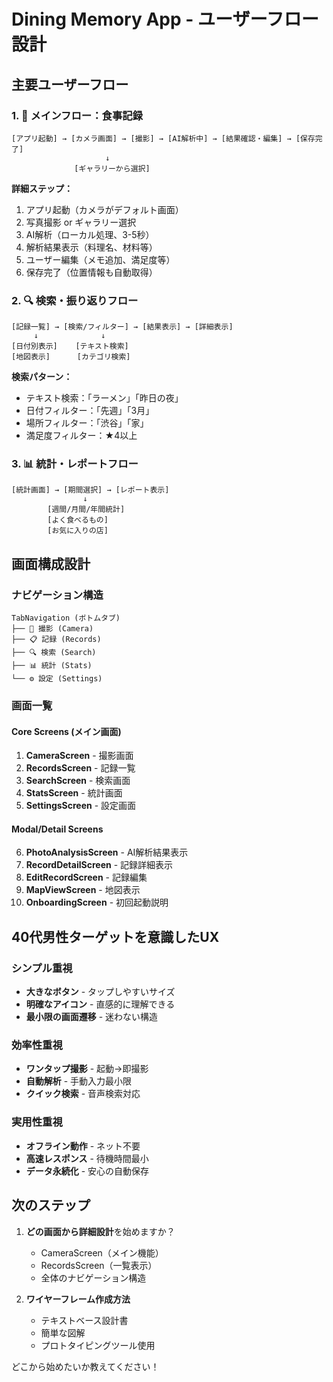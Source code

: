 # Dining Memory App - ユーザーフロー設計

## 主要ユーザーフロー

### 1. 📸 メインフロー：食事記録
```
[アプリ起動] → [カメラ画面] → [撮影] → [AI解析中] → [結果確認・編集] → [保存完了]
                     ↓
              [ギャラリーから選択]
```

**詳細ステップ：**
1. アプリ起動（カメラがデフォルト画面）
2. 写真撮影 or ギャラリー選択
3. AI解析（ローカル処理、3-5秒）
4. 解析結果表示（料理名、材料等）
5. ユーザー編集（メモ追加、満足度等）
6. 保存完了（位置情報も自動取得）

### 2. 🔍 検索・振り返りフロー
```
[記録一覧] → [検索/フィルター] → [結果表示] → [詳細表示]
     ↓              ↓
[日付別表示]    [テキスト検索]
[地図表示]      [カテゴリ検索]
```

**検索パターン：**
- テキスト検索：「ラーメン」「昨日の夜」
- 日付フィルター：「先週」「3月」
- 場所フィルター：「渋谷」「家」
- 満足度フィルター：★4以上

### 3. 📊 統計・レポートフロー
```
[統計画面] → [期間選択] → [レポート表示]
                ↓
        [週間/月間/年間統計]
        [よく食べるもの]
        [お気に入りの店]
```

## 画面構成設計

### ナビゲーション構造
```
TabNavigation (ボトムタブ)
├── 📸 撮影 (Camera)
├── 📋 記録 (Records) 
├── 🔍 検索 (Search)
├── 📊 統計 (Stats)
└── ⚙️ 設定 (Settings)
```

### 画面一覧

#### Core Screens (メイン画面)
1. **CameraScreen** - 撮影画面
2. **RecordsScreen** - 記録一覧
3. **SearchScreen** - 検索画面
4. **StatsScreen** - 統計画面
5. **SettingsScreen** - 設定画面

#### Modal/Detail Screens
6. **PhotoAnalysisScreen** - AI解析結果表示
7. **RecordDetailScreen** - 記録詳細表示
8. **EditRecordScreen** - 記録編集
9. **MapViewScreen** - 地図表示
10. **OnboardingScreen** - 初回起動説明

## 40代男性ターゲットを意識したUX

### シンプル重視
- **大きなボタン** - タップしやすいサイズ
- **明確なアイコン** - 直感的に理解できる
- **最小限の画面遷移** - 迷わない構造

### 効率性重視  
- **ワンタップ撮影** - 起動→即撮影
- **自動解析** - 手動入力最小限
- **クイック検索** - 音声検索対応

### 実用性重視
- **オフライン動作** - ネット不要
- **高速レスポンス** - 待機時間最小
- **データ永続化** - 安心の自動保存

## 次のステップ

1. **どの画面から詳細設計**を始めますか？
   - CameraScreen（メイン機能）
   - RecordsScreen（一覧表示）
   - 全体のナビゲーション構造

2. **ワイヤーフレーム作成方法**
   - テキストベース設計書
   - 簡単な図解
   - プロトタイピングツール使用

どこから始めたいか教えてください！